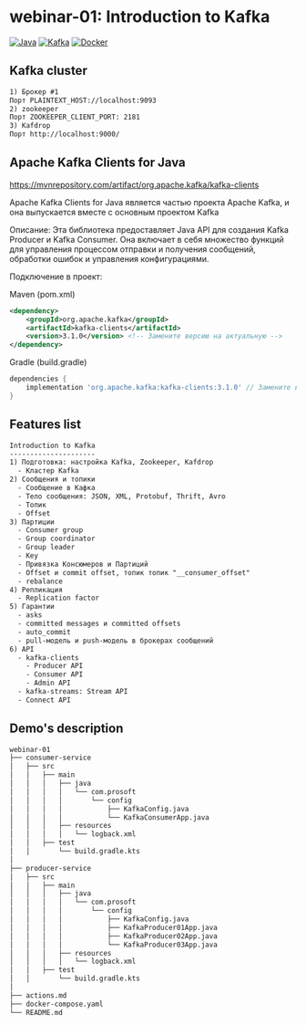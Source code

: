 # webinar-01: Introduction to Kafka
[![Java](https://img.shields.io/badge/Java-E43222??style=for-the-badge&logo=openjdk&logoColor=FFFFFF)](https://www.java.com/)
[![Kafka](https://img.shields.io/badge/Kafka-000000??style=for-the-badge&logo=apachekafka)](https://kafka.apache.org/)
[![Docker](https://img.shields.io/badge/Docker-0E2B62??style=for-the-badge&logo=Docker&logoColor=FFFFFF)](https://www.docker.com/)

## Kafka cluster
```txt
1) Брокер #1 
Порт PLAINTEXT_HOST://localhost:9093
2) zookeeper
Порт ZOOKEEPER_CLIENT_PORT: 2181
3) Kafdrop
Порт http://localhost:9000/ 
```

## Apache Kafka Clients for Java
https://mvnrepository.com/artifact/org.apache.kafka/kafka-clients

Apache Kafka Clients for Java является частью проекта Apache Kafka, и она выпускается вместе с основным проектом Kafka

Описание: Эта библиотека предоставляет Java API для создания Kafka Producer и Kafka Consumer. Она включает в себя множество функций для управления процессом отправки и получения сообщений, обработки ошибок и управления конфигурациями.  

Подключение в проект:  

Maven (pom.xml) 
```xml
<dependency>
    <groupId>org.apache.kafka</groupId>
    <artifactId>kafka-clients</artifactId>
    <version>3.1.0</version> <!-- Замените версию на актуальную -->
</dependency>
```

Gradle (build.gradle)  
```groovy
dependencies {
    implementation 'org.apache.kafka:kafka-clients:3.1.0' // Замените версию на актуальную
}
```

## Features list
```txt
Introduction to Kafka
---------------------
1) Подготовка: настройка Kafka, Zookeeper, Kafdrop  
  - Кластер Kafka
2) Сообщения и топики
  - Сообщение в Kафка
  - Тело сообщения: JSON, XML, Protobuf, Thrift, Avro
  - Топик  
  - Offset 
3) Партиции
  - Consumer group
  - Group coordinator
  - Group leader
  - Key
  - Привязка Консюмеров и Партиций
  - Offset и commit offset, топик топик "__consumer_offset"
  - rebalance
4) Репликация
  - Replication factor
5) Гарантии 
  - asks
  - committed messages и committed offsets
  - auto_commit
  - pull-модель и push-модель в брокерах сообщений
6) API
  - kafka-clients
    - Producer API
    - Consumer API
    - Admin API
  - kafka-streams: Stream API
  - Connect API   
```

## Demo's description
```txt
webinar-01
├── consumer-service
│   ├── src
│   │   ├── main
│   │   │   ├── java
│   │   │   │   └── com.prosoft
│   │   │   │       └── config
│   │   │   │           ├── KafkaConfig.java
│   │   │   │           └── KafkaConsumerApp.java
│   │   │   ├── resources
│   │   │   │   └── logback.xml
│   │   ├── test
│   │       └── build.gradle.kts
│
├── producer-service
│   ├── src
│   │   ├── main
│   │   │   ├── java
│   │   │   │   └── com.prosoft
│   │   │   │       └── config
│   │   │   │           ├── KafkaConfig.java
│   │   │   │           ├── KafkaProducer01App.java
│   │   │   │           ├── KafkaProducer02App.java
│   │   │   │           └── KafkaProducer03App.java
│   │   │   ├── resources
│   │   │   │   └── logback.xml
│   │   ├── test
│   │       └── build.gradle.kts
│
├── actions.md
├── docker-compose.yaml
└── README.md
```